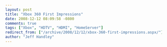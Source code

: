 ```yaml
---
layout: post
title: "Xbox 360 First Impressions"
date: 2008-12-12 08:09:58 -0800
comments: true
tags: ["Xbox", "HDTV", "HDMI", "HomeServer"]
redirect_from: ["/archive/2008/12/12/xbox-360-first-impressions.aspx/"]
author: "Jeff Handley"
---
```



